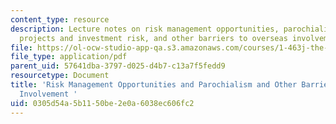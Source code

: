 ```yaml
---
content_type: resource
description: Lecture notes on risk management opportunities, parochialism, international
  projects and investment risk, and other barriers to overseas involvement.
file: https://ol-ocw-studio-app-qa.s3.amazonaws.com/courses/1-463j-the-impact-of-globalization-on-the-built-environment-fall-2009/0305d54a5b1150be2e0a6038ec606fc2_MIT1_463JF09_notes09.pdf
file_type: application/pdf
parent_uid: 57641dba-3797-d025-d4b7-c13a7f5fedd9
resourcetype: Document
title: 'Risk Management Opportunities and Parochialism and Other Barriers to Overseas
  Involvement '
uid: 0305d54a-5b11-50be-2e0a-6038ec606fc2
---
```

